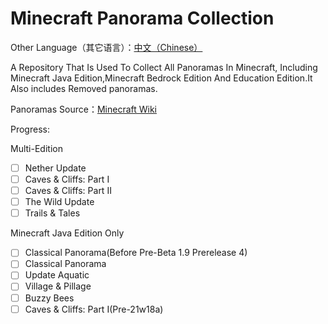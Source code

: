 # Minecraft Panorama Collection

Other Language（其它语言）：[中文（Chinese）](https://github.com/SomethingWasWrong-David/Minecraft-Panorama-Collection/blob/main/ReadME-CN.md)

A Repository That Is Used To Collect All Panoramas In Minecraft, Including Minecraft Java Edition,Minecraft Bedrock Edition And Education Edition.It Also includes Removed panoramas.

Panoramas Source：[Minecraft Wiki](https://minecraft.wiki/w/Panorama)

Progress:

Multi-Edition
- [ ] Nether Update
- [ ] Caves & Cliffs: Part I
- [ ] Caves & Cliffs: Part II
- [ ] The Wild Update
- [ ] Trails & Tales

Minecraft Java Edition Only
- [ ] Classical Panorama(Before Pre-Beta 1.9 Prerelease 4)
- [ ] Classical Panorama
- [ ] Update Aquatic
- [ ] Village & Pillage
- [ ] Buzzy Bees
- [ ] Caves & Cliffs: Part I(Pre-21w18a)
